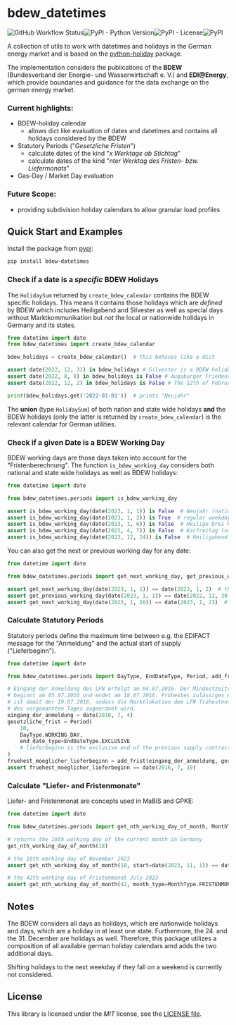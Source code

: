 # bdew_datetimes
![GitHub Workflow Status](https://img.shields.io/github/actions/workflow/status/mj0nez/bdew-datetimes/packaging_test.yml?style=plastic)![PyPI - Python Version](https://img.shields.io/pypi/pyversions/bdew-datetimes?style=plastic)![PyPI - License](https://img.shields.io/pypi/l/bdew-datetimes?style=plastic)![PyPI](https://img.shields.io/pypi/v/bdew-datetimes?style=plastic)

A collection of utils to work with datetimes and holidays in the German energy
market and is based on the [python-holiday](https://github.com/dr-prodigy/python-holidays) package.

The implementation considers the publications of the **BDEW** (Bundesverband der Energie- und Wasserwirtschaft e. V.) and **EDI@Energy**, which provide boundaries and guidance for the data exchange on the german energy market. 

### Current highlights:
* BDEW-holiday calendar
    * allows dict like evaluation of dates and datetimes and contains all holidays considered by the BDEW
* Statutory Periods ("_Gesetzliche Fristen_")
    * calculate dates of the kind "_x Werktage ab Stichtag_"
    * calculate dates of the kind "_nter Werktag des Fristen- bzw. Liefermonats_"
* Gas-Day / Market Day evaluation

### Future Scope:

* providing subdivision holiday calendars to allow granular load profiles


## Quick Start and Examples

Install the package from [pypi](https://pypi.org/project/bdew-datetimes/):
```bash
pip install bdew-datetimes
```

### Check if a date is a _specific_ BDEW Holidays

The `HolidaySum` returned by `create_bdew_calendar` contains the BDEW specific holidays.
This means it contains those holidays which are _defined_ by BDEW which includes Heiligabend and Silvester as well as special days without Marktkommunikation but _not_ the local or nationwide holidays in Germany and its states. 
```python
from datetime import date
from bdew_datetimes import create_bdew_calendar

bdew_holidays = create_bdew_calendar()  # this behaves like a dict

assert date(2022, 12, 31) in bdew_holidays # Silvester is a BDEW holiday
assert date(2022, 8, 8) in bdew_holidays is False # Augsburger Friedensfest is _not_ a BDEW holiday (but a holiday in Augsburg only)
assert date(2022, 12, 2) in bdew_holidays is False # The 12th of February is not a BDEW holiday

print(bdew_holidays.get('2022-01-01'))  # prints "Neujahr"
```
The **union** (type `HolidaySum`) of both nation and state wide holidays **and** the BDEW holidays (only the latter is returned by `create_bdew_calendar`) is the relevant calendar for German utilities.

### Check if a given Date is a BDEW Working Day
BDEW working days are those days taken into account for the "Fristenberechnung".
The function `is_bdew_working_day` considers both national and state wide holidays as well as BDEW holidays:
```python
from datetime import date

from bdew_datetimes.periods import is_bdew_working_day

assert is_bdew_working_day(date(2023, 1, 1)) is False  # Neujahr (national holiday)
assert is_bdew_working_day(date(2023, 1, 2)) is True  # regular weekday
assert is_bdew_working_day(date(2023, 1, 6)) is False  # Heilige Drei Könige (local holiday in parts of Germany)
assert is_bdew_working_day(date(2023, 4, 7)) is False  # Karfreitag (national holiday, but based on an astronomical calendar)
assert is_bdew_working_day(date(2023, 12, 24)) is False  # Heiligabend (BDEW holiday)
```

You can also get the next or previous working day for any date:
```python
from datetime import date

from bdew_datetimes.periods import get_next_working_day, get_previous_working_day

assert get_next_working_day(date(2023, 1, 1)) == date(2023, 1, 2)  # the next working day after Neujahr
assert get_previous_working_day(date(2023, 1, 1)) == date(2022, 12, 30)  # the last working day of 2022
assert get_next_working_day(date(2023, 1, 20)) == date(2023, 1, 23)  # the next working day after a friday is the next monday
```

### Calculate Statutory Periods
Statutory periods define the maximum time between e.g. the EDIFACT message for the "Anmeldung" and the actual start of supply ("Lieferbeginn").
```python
from datetime import date

from bdew_datetimes.periods import DayType, EndDateType, Period, add_frist

# Eingang der Anmeldung des LFN erfolgt am 04.07.2016. Der Mindestzeitraum von zehn WT
# beginnt am 05.07.2016 und endet am 18.07.2016. Frühestes zulässiges Anmeldedatum
# ist damit der 19.07.2016, sodass die Marktlokation dem LFN frühestens zum Beginn
# des vorgenannten Tages zugeordnet wird.
eingang_der_anmeldung = date(2016, 7, 4)
gesetzliche_frist = Period(
    10,
    DayType.WORKING_DAY,
    end_date_type=EndDateType.EXCLUSIVE
    # lieferbeginn is the exclusive end of the previous supply contract
)
fruehest_moeglicher_lieferbeginn = add_frist(eingang_der_anmeldung, gesetzliche_frist)
assert fruehest_moeglicher_lieferbeginn == date(2016, 7, 19)
```
### Calculate "Liefer- and Fristenmonate"
Liefer- and Fristenmonat are concepts used in MaBiS and GPKE:
```python
from datetime import date

from bdew_datetimes.periods import get_nth_working_day_of_month, MonthType

# returns the 18th working day of the current month in Germany
get_nth_working_day_of_month(18)

# the 18th working day of November 2023
assert get_nth_working_day_of_month(18, start=date(2023, 11, 1)) == date(2023, 11, 28)

# the 42th working day of Fristenmonat July 2023
assert get_nth_working_day_of_month(42, month_type=MonthType.FRISTENMONAT, start=date(2023, 7, 1)) == date(2023, 9, 29)
```

## Notes

The BDEW considers all days as holidays, which are nationwide holidays and days, which are a holiday in at least one state.
Furthermore, the 24. and the 31. December are holidays as well.
Therefore, this package utilizes a composition of all available german holiday calendars amd adds the two additional days.

Shifting holidays to the next weekday if they fall on a weekend is currently not considered.  


## License

This library is licensed under the *MIT* license, see the [LICENSE file](LICENSE).
